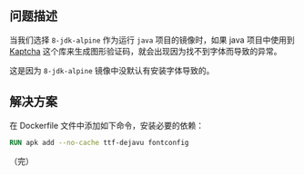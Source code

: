 ## 问题描述

当我们选择 `8-jdk-alpine` 作为运行 `java` 项目的镜像时，如果 java 项目中使用到 [Kaptcha](https://mvnrepository.com/artifact/com.github.penggle/kaptcha/2.3.2) 这个库来生成图形验证码，就会出现因为找不到字体而导致的异常。

这是因为 `8-jdk-alpine` 镜像中没默认有安装字体导致的。



## 解决方案

在 Dockerfile 文件中添加如下命令，安装必要的依赖：

```dockerfile
RUN apk add --no-cache ttf-dejavu fontconfig
```



（完）
